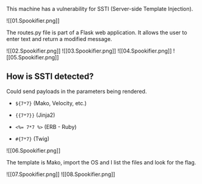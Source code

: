 This machine has a vulnerability for SSTI (Server-side Template Injection). 

![[01.Spookifier.png]]

The routes.py file is part of a Flask web application. It allows the user to enter text and return a modified message.

![[02.Spookifier.png]]
![[03.Spookifier.png]]
![[04.Spookifier.png]]
![[05.Spookifier.png]]

## How is SSTI detected?

Could send payloads in the parameters being rendered. 

- `${7*7}` (Mako, Velocity, etc.)
    
- `{{7*7}}` (Jinja2)
    
- `<%= 7*7 %>` (ERB - Ruby)
    
- `#{7*7}` (Twig)

![[06.Spookifier.png]]

The template is Mako, import the OS and I list the files and look for the flag.

![[07.Spookifier.png]]
![[08.Spookifier.png]]
